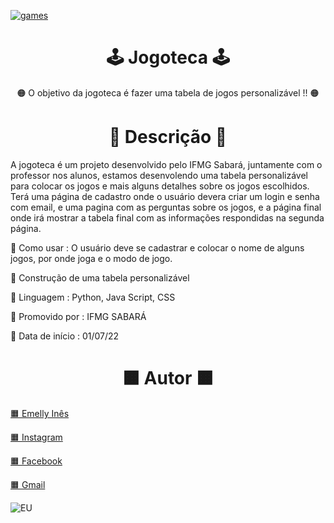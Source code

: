 <a href="https://github.com/EmellyInes?tab=repositories" align="center">![games](https://user-images.githubusercontent.com/108816211/182234417-3accc36d-cc83-40fa-a8de-419f2e026681.png)</a>
 <h1 align="center"> 🕹 Jogoteca 🕹 </h1>
 <p align="center">🟠 O objetivo da jogoteca é fazer uma tabela de jogos personalizável !! 🟠</p>
 <h1 align="center">🔶  Descrição  🔶</h1>
 <p> A jogoteca é um projeto desenvolvido pelo IFMG Sabará, juntamente com o professor nos alunos, estamos desenvolendo uma tabela personalizável para colocar os jogos e mais alguns detalhes sobre os jogos escolhidos. Terá uma página de cadastro onde o usuário devera criar um login e senha com email, e uma pagina com as perguntas sobre os jogos, e a página final onde irá mostrar a tabela final com as informações respondidas na segunda página.</p>
 <p align="left">🔶 Como usar : O usuário deve se cadastrar e colocar o nome de alguns jogos, por onde joga e o modo de jogo. </p>
 <p align="left">🔶 Construção de uma tabela personalizável</p>
 <p align="left">🔶 Linguagem : Python, Java Script, CSS </p>
 <p align="left">🔶 Promovido por : IFMG SABARÁ </p>
 <p align="left">🔶 Data de início : 01/07/22 </p>
 <h1 align="center"> 🟧 Autor 🟧 </h1>
 <p align="left"> <a href = "https://github.com/EmellyInes"> 🟧 Emelly Inês </a>
 <p align="left"> <a href = "https://github.com/EmellyInes"> 🟧 Instagram </a>
 <p align="left"> <a href = "https://github.com/EmellyInes"> 🟧 Facebook </a>
 <p align="left"> <a href = "https://github.com/EmellyInes"> 🟧 Gmail </a>

![EU](https://user-images.githubusercontent.com/108816211/182630770-a52cf4ac-9d3f-4bea-a1e0-73b166342e94.jpg)

